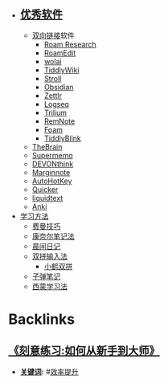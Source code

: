 - ## [优秀软件](<优秀软件.md>)
    - [双向链接](<双向链接.md>)软件
        - [Roam Research](<Roam Research.md>)
        - [RoamEdit](<RoamEdit.md>)
        - [wolai](<wolai.md>)
        - [TiddlyWiki](<TiddlyWiki.md>)
        - [Stroll](<Stroll.md>)
        - [Obsidian](<Obsidian.md>)
        - [Zettlr](<Zettlr.md>)
        - [Logseq](<Logseq.md>)
        - [Trilium](<Trilium.md>)
        - [RemNote](<RemNote.md>)
        - [Foam](<Foam.md>)
        - [TiddlyBlink](<TiddlyBlink.md>)
    - [TheBrain](<TheBrain.md>)
    - [Supermemo](<Supermemo.md>)
    - [DEVONthink](<DEVONthink.md>)
    - [Marginnote](<Marginnote.md>)
    - [AutoHotKey](<AutoHotKey.md>)
    - [Quicker](<Quicker.md>)
    - [liquidtext](<liquidtext.md>)
    - [Anki](<Anki.md>)
- [学习方法](<学习方法.md>)
    - [费曼技巧](<费曼技巧.md>)
    - [康奈尔笔记法](<康奈尔笔记法.md>)
    - [晨间日记](<晨间日记.md>)
    - [双拼输入法](<双拼输入法.md>)
        - [小鹤双拼](<小鹤双拼.md>)
    - [子弹笔记](<子弹笔记.md>)
    - [西蒙学习法](<西蒙学习法.md>)

# Backlinks
## [《刻意练习:如何从新手到大师》](<《刻意练习:如何从新手到大师》.md>)
- **[关键词](<关键词.md>):** #[效率提升](<效率提升.md>)

